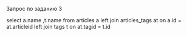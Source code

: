 Запрос по заданию 3

select a.name ,t.name
from articles a
left join articles_tags at on a.id = at.articleid
left join tags t on at.tagid = t.id
